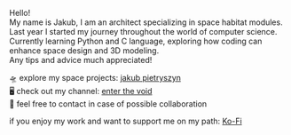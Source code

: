 Hello!  
My name is Jakub, I am an architect specializing in space habitat modules.  
Last year I started my journey throughout the world of computer science.  
Currently learning Python and C language, exploring how coding can enhance space design and 3D modeling.  
Any tips and advice much appreciated!

🛸 explore my space projects: [jakub pietryszyn](https://www.artstation.com/mr_yakub)  
🖥️ check out my channel: [enter the void](https://www.youtube.com/@enter_the_void_eu)  
📡 feel free to contact in case of possible collaboration  

if you enjoy my work and want to support me on my path:
[Ko-Fi](https://ko-fi.com/jakubpietryszyn)

<!--
**yakub808/yakub808** is a ✨ _special_ ✨ repository because its `README.md` (this file) appears on your GitHub profile.

Here are some ideas to get you started:

- 🔭 I’m currently working on ...
- 🌱 I’m currently learning ...
- 👯 I’m looking to collaborate on ...
- 🤔 I’m looking for help with ...
- 💬 Ask me about ...
- 📫 How to reach me: ...
- 😄 Pronouns: ...
- ⚡ Fun fact: ...
-->
